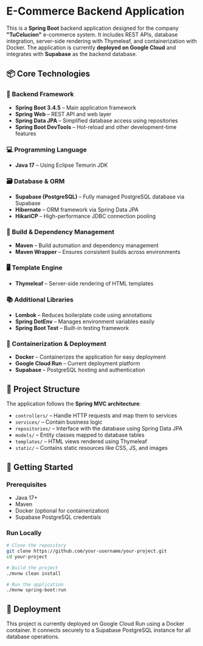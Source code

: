 # E-Commerce Backend Application

This is a **Spring Boot** backend application designed for the company **"TuCelucion"** e-commerce system. It includes REST APIs, database integration, server-side rendering with Thymeleaf, and containerization with Docker. The application is currently **deployed on Google Cloud** and integrates with **Supabase** as the backend database.

## 📦 Core Technologies

### 🧠 Backend Framework
- **Spring Boot 3.4.5** – Main application framework
- **Spring Web** – REST API and web layer
- **Spring Data JPA** – Simplified database access using repositories
- **Spring Boot DevTools** – Hot-reload and other development-time features

### 💻 Programming Language
- **Java 17** – Using Eclipse Temurin JDK

### 🗃️ Database & ORM
- **Supabase (PostgreSQL)** – Fully managed PostgreSQL database via Supabase
- **Hibernate** – ORM framework via Spring Data JPA
- **HikariCP** – High-performance JDBC connection pooling

### 🧩 Build & Dependency Management
- **Maven** – Build automation and dependency management
- **Maven Wrapper** – Ensures consistent builds across environments

### 🖥️ Template Engine
- **Thymeleaf** – Server-side rendering of HTML templates

### 📚 Additional Libraries
- **Lombok** – Reduces boilerplate code using annotations
- **Spring DotEnv** – Manages environment variables easily
- **Spring Boot Test** – Built-in testing framework

### 🐳 Containerization & Deployment
- **Docker** – Containerizes the application for easy deployment
- **Google Cloud Run** – Current deployment platform
- **Supabase** – PostgreSQL hosting and authentication

## 🧱 Project Structure

The application follows the **Spring MVC architecture**:

- `controllers/` – Handle HTTP requests and map them to services
- `services/` – Contain business logic
- `repositories/` – Interface with the database using Spring Data JPA
- `models/` – Entity classes mapped to database tables
- `templates/` – HTML views rendered using Thymeleaf
- `static/` – Contains static resources like CSS, JS, and images

## 🚀 Getting Started

### Prerequisites
- Java 17+
- Maven
- Docker (optional for containerization)
- Supabase PostgreSQL credentials

### Run Locally

```bash
# Clone the repository
git clone https://github.com/your-username/your-project.git
cd your-project

# Build the project
./mvnw clean install

# Run the application
./mvnw spring-boot:run
```

## 🏁 Deployment
This project is currently deployed on Google Cloud Run using a Docker container. It connects securely to a Supabase PostgreSQL instance for all database operations.
